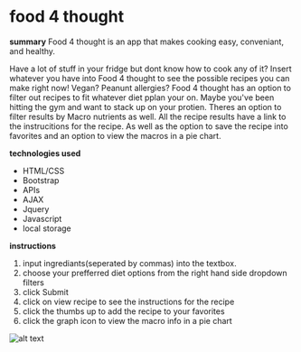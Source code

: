 # food 4 thought
__summary__
Food 4 thought is an app that makes cooking easy, conveniant, and healthy.

Have a lot of stuff in your fridge but dont know how to cook any of it?
Insert whatever you have into Food 4 thought to see the possible recipes you can make right now!
Vegan? Peanunt allergies? Food 4 thought has an option to filter out recipes to fit whatever diet pplan your on.
Maybe you've been hitting the gym and want to stack up on your protien. Theres an option to filter results by Macro nutrients as well.
All the recipe results have a link to the instrucitions for the recipe. As well as the option to save the recipe into favorites and an option to view the macros in a pie chart.

__technologies used__
* HTML/CSS
* Bootstrap
* APIs
* AJAX
* Jquery
* Javascript
* local storage

__instructions__
1. input ingrediants(seperated by commas) into the textbox.
2. choose your prefferred diet options from the right hand side dropdown filters
3. click Submit
4. click on view recipe to see the instructions for the recipe
5. click the thumbs up to add the recipe to your favorites
6. click the graph icon to view the macro info in a pie chart

![alt text](./images/Annotation%2019-10-08%20184751.png)